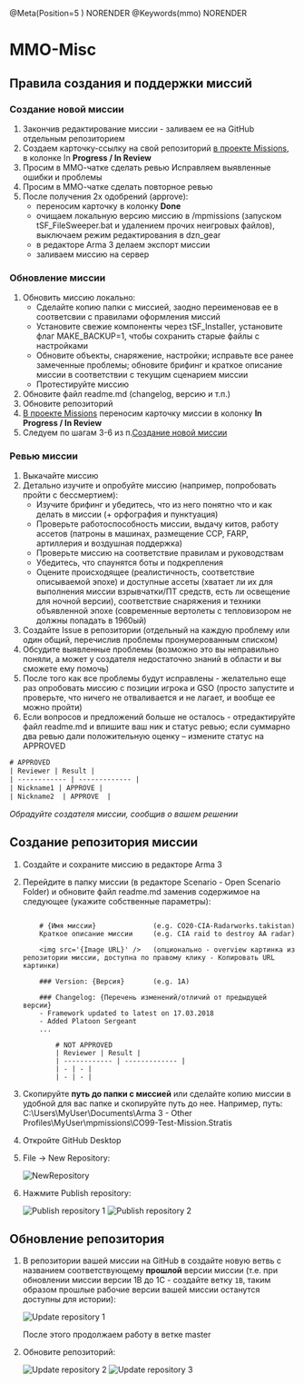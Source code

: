 @Meta(Position=5 ) NORENDER
@Keywords(mmo) NORENDER

# MMO-Misc

## Правила создания и поддержки миссий

### Создание новой миссии

1. Закончив редактирование миссии - заливаем ее на GitHub отдельным репозиторием
2. Создаем карточку-ссылку на свой репозиторий [в проекте Missions](https://github.com/orgs/rempopo/projects/3), в колонке In **Progress / In Review**
3. Просим в ММО-чатке сделать ревью
Исправляем выявленные ошибки и проблемы
4. Просим в ММО-чатке сделать повторное ревью
5. После получения 2х одобрений (approve):
    - переносим карточку в колонку **Done**
    - очищаем локальную версию миссию в /mpmissions (запуском tSF_FileSweeper.bat и удалением прочих неигровых файлов), выключаем режим редактирования в dzn_gear
    - в редакторе Arma 3 делаем экспорт миссии
    - заливаем миссию на сервер

### Обновление миссии

1. Обновить миссию локально:
    - Сделайте копию папки с миссией, заодно переименовав ее в соответсвии с правилами оформления миссий
    - Установите свежие компоненты через tSF_Installer, установите флаг MAKE_BACKUP=1, чтобы сохранить старые файлы с настройками
    - Обновите объекты, снаряжение, настройки; исправьте все ранее замеченные проблемы; обновите брифинг и краткое описание миссии в соответствии с текущим сценарием миссии
    - Протестируйте миссию
2. Обновите файл readme.md (changelog, версию и т.п.)
3. Обновите репозиторий
4. [В проекте Missions](https://github.com/orgs/rempopo/projects/3) переносим карточку миссии в колонку **In Progress / In Review**
5. Следуем по шагам 3-6 из п.[Создание новой миссии](#cоздание-новой-миссии)

### Ревью миссии

1. Выкачайте миссию
2. Детально изучите и опробуйте миссию (например, попробовать пройти с бессмертием):
    - Изучите брифинг и убедитесь, что из него понятно что и как делать в миссии (+ орфография и пунктуация)
    - Проверьте работоспособность миссии, выдачу китов, работу ассетов (патроны в машинах, размещение CCP, FARP, артиллерия и воздушная поддержка)
    - Проверьте миссию на соответствие правилам и руководствам
    - Убедитесь, что спаунятся боты и подкрепления
    - Оцените происходящее (реалистичность, соответствие описываемой эпохе) и доступные ассеты (хватает ли их для выполнения миссии взрывчатки/ПТ средств, есть ли освещение для ночной версии), соответствие снаряжения и техники объявленной эпохе (современные вертолеты с тепловизором не должны попадать в 1960ый)
3. Создайте Issue в репозитории (отдельный на каждую проблему или один общий, перечислив проблемы пронумерованным списком)
4. Обсудите выявленные проблемы (возможно это вы неправильно поняли, а может у создателя недостаточно знаний в области и вы сможете ему помочь)
5. После того как все проблемы будут исправлены - желательно еще раз опробовать миссию с позиции игрока и GSO (просто запустите и проверьте, что ничего не отваливается и не лагает, и вообще ее можно пройти)
6. Если вопросов и предложений больше не осталось - отредактируйте файл readme.md и впишите ваш ник и статус ревью; если суммарно два ревью дали положительную оценку – измените статус на APPROVED

```html
# APPROVED
| Reviewer | Result |
| ------------ | ------------- |
| Nickname1 | APPROVE |
| Nickname2  | APPROVE  |
```

*Обрадуйте создателя миссии, сообщив о вашем решении*

## Создание репозитория миссии

1. Создайте и сохраните миссию в редакторе Arma 3

2. Перейдите в папку миссии (в редакторе Scenario - Open Scenario Folder) и обновите файл readme.md заменив содержимое на следующее (укажите собственные параметры):

    ```

        # {Имя миссии}              (e.g. CO20-CIA-Radarworks.takistan)
        Краткое описание миссии     (e.g. CIA raid to destroy AA radar)

        <img src='{Image URL}' />   (опционально - overview картинка из репозитории миссии, доступна по правому клику - Копировать URL картинки)

        ### Version: {Версия}       (e.g. 1A)

        ### Changelog: {Перечень изменений/отличий от предыдущей версии}
        - Framework updated to latest on 17.03.2018
        - Added Platoon Sergeant
        ...

            # NOT APPROVED
            | Reviewer | Result |
            | ------------ | ------------- |
            | - | - |
            | - | - |
    ```


3. Скопируйте **путь до папки с миссией** или сделайте копию миссии в удобной для вас папке и скопируйте путь до нее.
Например, путь: C:\Users\MyUser\Documents\Arma 3 - Other Profiles\MyUser\mpmissions\CO99-Test-Mission.Stratis

4. Откройте GitHub Desktop

5. File → New Repository:

    <img src="/docs/src/media/NewRepository.png" alt="NewRepository" />

6. Нажмите Publish repository:

    <img src="/docs/src/media/PubslishRepository1.png" alt="Publish repository 1" />

    <img src="/docs/src/media/PubslishRepository2.png" alt="Publish repository 2" />

## Обновление репозитория

1. В репозитории вашей миссии на GitHub в создайте новую ветвь с названием соответствующему **прошлой** версии миссии (т.е. при обновлении миссии версии 1B до 1C - создайте ветку `1B`, таким образом прошлые рабочие версии вашей миссии останутся доступны для истории):

    <img src="/docs/src/media/UpdateRepo1.png" alt="Update repository 1" />

    После этого продолжаем работу в ветке master

2. Обновите репозиторий:

    <img src="/docs/src/media/UpdateRepo2.png" alt="Update repository 2" />

    <img src="/docs/src/media/UpdateRepo3.png" alt="Update repository 3" />
